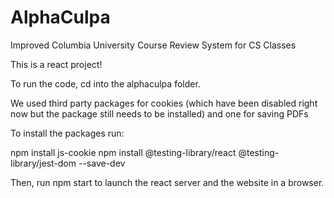 # AlphaCulpa
Improved Columbia University Course Review System for CS Classes

This is a react project!

To run the code, cd into the alphaculpa folder.

We used third party packages for cookies (which have been disabled right now but the package still needs to be installed) and one for saving PDFs

To install the packages run:

npm install js-cookie
npm install @testing-library/react @testing-library/jest-dom --save-dev


Then, run npm start to launch the react server and the website in a browser.